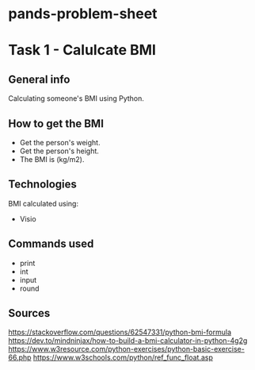 # pands-problem-sheet

# Task 1 - Calulcate BMI

## General info
Calculating someone's BMI using Python.

## How to get the BMI
* Get the person's weight.
* Get the person's height.
* The BMI is (kg/m2).

## Technologies
BMI calculated using:
* Visio

## Commands used
* print
* int
* input
* round

## Sources
https://stackoverflow.com/questions/62547331/python-bmi-formula
https://dev.to/mindninjax/how-to-build-a-bmi-calculator-in-python-4g2g
https://www.w3resource.com/python-exercises/python-basic-exercise-66.php
https://www.w3schools.com/python/ref_func_float.asp
